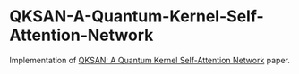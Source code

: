 # QKSAN-A-Quantum-Kernel-Self-Attention-Network

Implementation of [QKSAN: A Quantum Kernel Self-Attention Network](https://arxiv.org/pdf/2308.13422v2.pdf) paper.
